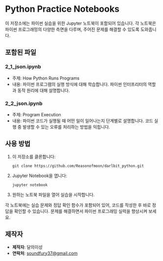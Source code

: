 
# Python Practice Notebooks

이 저장소에는 파이썬 실습을 위한 Jupyter 노트북이 포함되어 있습니다. 각 노트북은 파이썬 프로그래밍의 다양한 측면을 다루며, 주어진 문제를 해결할 수 있도록 도와줍니다.

## 포함된 파일

### 2_1_json.ipynb
- 주제: How Python Runs Programs
- 내용: 파이썬 프로그램의 실행 방식에 대해 학습합니다. 파이썬 인터프리터의 역할과 동작 원리에 대해 설명합니다.

### 2_2_json.ipynb
- 주제: Program Execution
- 내용: 파이썬 코드가 실행될 때 어떤 일이 일어나는지 단계별로 설명합니다. 코드 실행 중 발생할 수 있는 오류를 처리하는 방법을 익힙니다.

## 사용 방법

1. 이 저장소를 클론합니다:
   ```
   git clone https://github.com/Reasonofmoon/darlbit_python.git
   ```
2. Jupyter Notebook을 엽니다:
   ```
   jupyter notebook
   ```
3. 원하는 노트북 파일을 열어 실습을 시작합니다.

각 노트북에는 실습 문제와 정답 확인 함수가 포함되어 있어, 코드를 작성한 후 바로 정답을 확인할 수 있습니다. 문제를 해결하면서 파이썬 프로그래밍 실력을 향상시켜 보세요.

## 제작자

- **제작자**: 달의이성
- **연락처**: soundfury37@gmail.com
